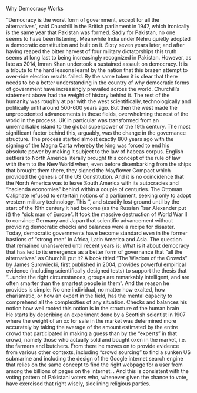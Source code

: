 Why Democracy Works

“Democracy is the worst form of government, except for all the alternatives”, said Churchill in the British parliament in 1947, which ironically is the same year that Pakistan was formed.  Sadly for Pakistan, no one seems to have been listening.  Meanwhile India under Nehru quietly adopted a democratic constitution and built on it.  Sixty seven years later, and after having reaped the bitter harvest of four military dictatorships this truth seems at long last to being increasingly recognized in Pakistan.  However, as late as 2014, Imran Khan undertook a sustained assault on democracy.  It is a tribute to the hard lessons learnt by the nation that this brazen attempt to over-ride election results failed.  By the same token it is clear that there needs to be a better understanding in the country of why democratic forms of government have increasingly prevailed across the world.
Churchill’s statement above had the weight of history behind it.  The rest of the humanity was roughly at par with the west scientifically, technologically and politically until around 500-600 years ago.  But then the west made the unprecedented advancements in these fields, overwhelming the rest of the world in the process.  UK in particular was transformed from an unremarkable island to the global superpower of the 19th century.  The most significant factor behind this, arguably, was the change in the governance structure.  The process started almost exactly 800 years ago with the signing of the Magna Carta whereby the king was forced to end his absolute power by making it subject to the law of habeas corpus.  English settlers to North America literally brought this concept of the rule of law with them to the New World when, even before disembarking from the ships that brought them there, they signed the Mayflower Compact which provided the genesis of the US Constitution.  And it is no coincidence that the North America was to leave South America with its autocracies and “hacienda economies” behind within a couple of centuries.  The Ottoman Caliphate refused to entertain notions of a parliament, seeking only to adopt western military technology.  This “, and steadily lost ground until by the start of the 19th century it had become (as the Russian Tsar Alexander put it) the “sick man of Europe”.  It took the massive destruction of World War II to convince Germany and Japan that scientific advancement without providing democratic checks and balances were a recipe for disaster.   Today, democratic governments have become standard even in the former bastions of “strong men” in Africa, Latin America and Asia. 
The question that remained unanswered until recent years is:  What is it about democracy that has led to its emergence as a better form of governance that “all the alternatives” as Churchill put it?  A book titled “The Wisdom of the Crowds” by James Surowiecki, first published in 2004, provides powerful empirical evidence (including scientifically designed tests) to support the thesis that “…under the right circumstances, groups are remarkably intelligent, and are often smarter than the smartest people in them”.  And the reason he provides is simple:  No one individual, no matter how exalted, how charismatic, or how an expert in the field, has the mental capacity to comprehend all the complexities of any situation.  Checks and balances his notion how well rooted this notion is in the structure of the human brain    
He starts by describing an experiment done by a Scottish scientist in 1907 where the weight of an ox for sale in the market was determined more accurately by taking the average of the amount estimated by the entire crowd that participated in making a guess than by the “experts” in that crowd, namely those who actually sold and bought oxen in the market, i.e. the farmers and butchers.  From there he moves on to provide evidence from various other contexts, including “crowd sourcing” to find a sunken US submarine and including the design of the Google internet search engine that relies on the same concept to find the right webpage for a user from among the billions of pages on the internet.
.  And this is consistent with the voting pattern of Pakistani voters who, whenever given the chance to vote, have exercised that right wisely, sidelining religious parties.  
